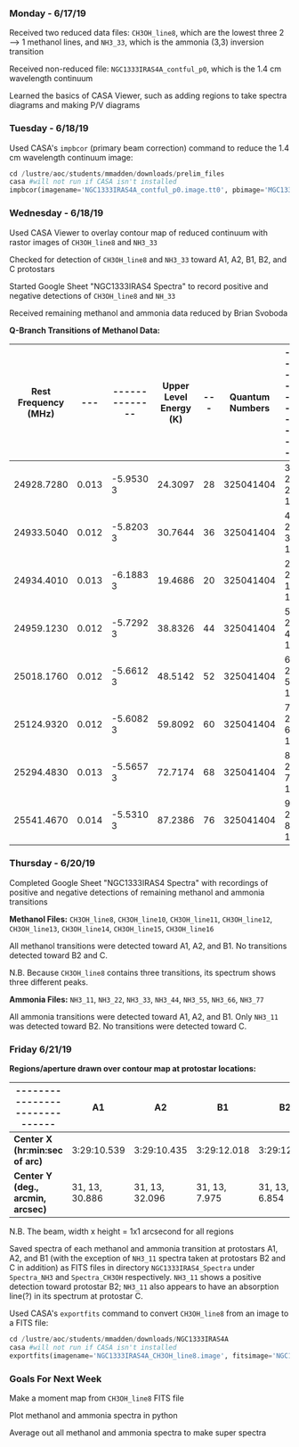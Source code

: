 ### Monday - 6/17/19

Received two reduced data files: `CH3OH_line8`, which are the lowest three 2 --> 1 methanol lines, and `NH3_33`, which is the ammonia (3,3) inversion transition 

Received non-reduced file: `NGC1333IRAS4A_contful_p0`, which is the 1.4 cm wavelength continuum 

Learned the basics of CASA Viewer, such as adding regions to take spectra diagrams and making P/V diagrams 

### Tuesday - 6/18/19

Used CASA's `impbcor` (primary beam correction) command to reduce the 1.4 cm wavelength continuum image:

```python
cd /lustre/aoc/students/mmadden/downloads/prelim_files
casa #will not run if CASA isn't installed
impbcor(imagename='NGC1333IRAS4A_contful_p0.image.tt0', pbimage='MGC1333IRAS4A_contful_p0.pb.tt0', outfile='NGC1333IRAS4A _contful_p0.pbcor')
```

### Wednesday - 6/18/19

Used CASA Viewer to overlay contour map of reduced continuum with rastor images of `CH3OH_line8` and `NH3_33`

Checked for detection of `CH3OH_line8` and `NH3_33` toward A1, A2, B1, B2, and C protostars

Started Google Sheet "NGC1333IRAS4 Spectra" to record positive and negative detections of `CH3OH_line8` and `NH_33`

Received remaining methanol and ammonia data reduced by Brian Svoboda 

**Q-Branch Transitions of Methanol Data:**

Rest Frequency (MHz) |---|--------------| Upper Level Energy (K)|---| Quantum Numbers |----------| Symmetry State |---
---|---|---|---|---|---|---|---|---
  24928.7280  | 0.013  |  -5.9530 3  | 24.3097 | 28 | 325041404 | 3 2 2 1  |   3 1 2 1    |    CH3OH, vt=0-2
  24933.5040  | 0.012  |  -5.8203 3  | 30.7644 | 36 | 325041404 | 4 2 3 1  |   4 1 3 1    |    CH3OH, vt=0-2
  24934.4010  | 0.013  |  -6.1883 3  | 19.4686 | 20 | 325041404 | 2 2 1 1  |   2 1 1 1    |    CH3OH, vt=0-2
  24959.1230  | 0.012  |  -5.7292 3  | 38.8326 | 44 | 325041404 | 5 2 4 1  |   5 1 4 1    |    CH3OH, vt=0-2
  25018.1760  | 0.012  |  -5.6612 3  | 48.5142 | 52 | 325041404 | 6 2 5 1  |   6 1 5 1    |    CH3OH, vt=0-2
  25124.9320  | 0.012  |  -5.6082 3  | 59.8092 | 60 | 325041404 | 7 2 6 1  |   7 1 6 1    |    CH3OH, vt=0-2
  25294.4830  | 0.013  |  -5.5657 3  | 72.7174 | 68 | 325041404 | 8 2 7 1  |   8 1 7 1    |    CH3OH, vt=0-2
  25541.4670  | 0.014  |  -5.5310 3  | 87.2386 | 76 | 325041404 | 9 2 8 1  |   9 1 8 1    |    CH3OH, vt=0-2

### Thursday - 6/20/19

Completed Google Sheet "NGC1333IRAS4 Spectra" with recordings of positive and negative detections of remaining methanol and ammonia transitions

**Methanol Files:** `CH3OH_line8`, `CH3OH_line10`, `CH3OH_line11`, `CH3OH_line12`, `CH3OH_line13`, `CH3OH_line14`, `CH3OH_line15`, `CH3OH_line16`

All methanol transitions were detected toward A1, A2, and B1. 
No transitions detected toward B2 and C. 

N.B. Because `CH3OH_line8` contains three transitions, its spectrum shows three different peaks.

**Ammonia Files:** `NH3_11`, `NH3_22`, `NH3_33`, `NH3_44`, `NH3_55`, `NH3_66`, `NH3_77`

All ammonia transitions were detected toward A1, A2, and B1. 
Only `NH3_11` was detected toward B2. 
No transitions were detected toward C.

### Friday 6/21/19

**Regions/aperture drawn over contour map at protostar locations:**

------------------------------|A1|A2|B1|B2|C
---|---|---|---|---|---
**Center X (hr:min:sec of arc)**   |  3:29:10.539  |   3:29:10.435  |  3:29:12.018 |  3:29:12.841  | 3:29:12.551
**Center Y (deg., arcmin, arcsec)**| 31, 13, 30.886| 31, 13, 32.096 | 31, 13, 7.975| 31, 13, 6.854 | 21, 13, 58.143

N.B. The beam, width x height = 1x1 arcsecond for all regions

Saved spectra of each methanol and ammonia transition at protostars A1, A2, and B1 (with the exception of `NH3_11` spectra taken at protostars B2 and C in addition) as FITS files in directory `NGC1333IRAS4_Spectra` under `Spectra_NH3` and `Spectra_CH3OH` respectively. `NH3_11` shows a positive detection toward protostar B2; `NH3_11` also appears to have an absorption line(?) in its spectrum at protostar C. 

Used CASA's `exportfits` command to convert `CH3OH_line8` from an image to a FITS file:

```python
cd /lustre/aoc/students/mmadden/downloads/NGC1333IRAS4A 
casa #will not run if CASA isn't installed
exportfits(imagename='NGC1333IRAS4A_CH3OH_line8.image', fitsimage='NGC1333IRAS4A_CH3OH_line8.fits')
```

### Goals For Next Week

Make a moment map from `CH3OH_line8` FITS file

Plot methanol and ammonia spectra in python

Average out all methanol and ammonia spectra to make super spectra
